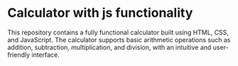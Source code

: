 # Calculator with js functionality
 This repository contains a fully functional calculator built using HTML, CSS, and JavaScript. The calculator supports basic arithmetic operations such as addition, subtraction, multiplication, and division, with an intuitive and user-friendly interface.
